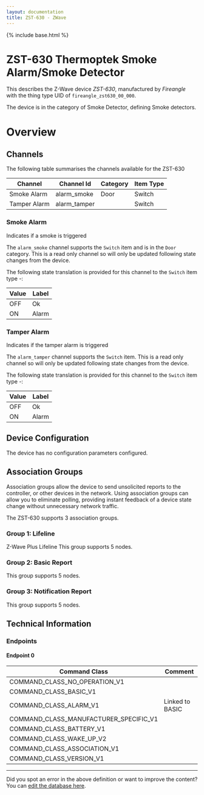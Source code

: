 ```yaml
---
layout: documentation
title: ZST-630 - ZWave
---
```


{% include base.html %}

# ZST-630 Thermoptek Smoke Alarm/Smoke Detector
This describes the Z-Wave device *ZST-630*, manufactured by *Fireangle* with the thing type UID of ```fireangle_zst630_00_000```.

The device is in the category of Smoke Detector, defining Smoke detectors.

# Overview

## Channels

The following table summarises the channels available for the ZST-630

| Channel | Channel Id | Category | Item Type |
|---------|------------|----------|-----------|
| Smoke Alarm | alarm_smoke | Door | Switch | 
| Tamper Alarm | alarm_tamper |  | Switch | 

### Smoke Alarm

Indicates if a smoke is triggered
        

The ```alarm_smoke``` channel supports the ```Switch``` item and is in the ```Door``` category. This is a read only channel so will only be updated following state changes from the device.

The following state translation is provided for this channel to the ```Switch``` item type -:

| Value | Label     |
|-------|-----------|
| OFF | Ok |
| ON | Alarm |

### Tamper Alarm

Indicates if the tamper alarm is triggered
        

The ```alarm_tamper``` channel supports the ```Switch``` item. This is a read only channel so will only be updated following state changes from the device.

The following state translation is provided for this channel to the ```Switch``` item type -:

| Value | Label     |
|-------|-----------|
| OFF | Ok |
| ON | Alarm |



## Device Configuration

The device has no configuration parameters configured.

## Association Groups

Association groups allow the device to send unsolicited reports to the controller, or other devices in the network. Using association groups can allow you to eliminate polling, providing instant feedback of a device state change without unnecessary network traffic.

The ZST-630 supports 3 association groups.

### Group 1: Lifeline

Z-Wave Plus Lifeline
This group supports 5 nodes.

### Group 2: Basic Report


This group supports 5 nodes.

### Group 3: Notification Report


This group supports 5 nodes.

## Technical Information

### Endpoints

#### Endpoint 0

| Command Class | Comment |
|---------------|---------|
| COMMAND_CLASS_NO_OPERATION_V1| |
| COMMAND_CLASS_BASIC_V1| |
| COMMAND_CLASS_ALARM_V1| Linked to BASIC|
| COMMAND_CLASS_MANUFACTURER_SPECIFIC_V1| |
| COMMAND_CLASS_BATTERY_V1| |
| COMMAND_CLASS_WAKE_UP_V2| |
| COMMAND_CLASS_ASSOCIATION_V1| |
| COMMAND_CLASS_VERSION_V1| |

---

Did you spot an error in the above definition or want to improve the content?
You can [edit the database here](http://www.cd-jackson.com/index.php/zwave/zwave-device-database/zwave-device-list/devicesummary/733).
